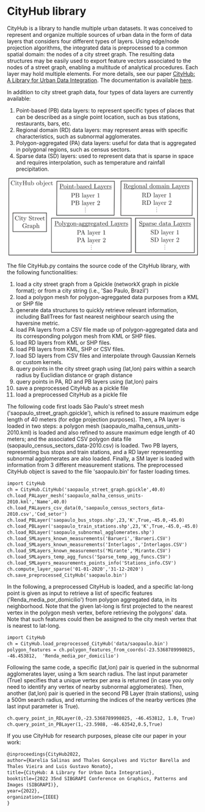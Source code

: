 # CityHub library
CityHub is a library to handle multiple urban datasets. It was conceived to represent and organize multiple sources of urban data in the form of data layers that considers four different types of layers. Using edge/node projection algorithms, the integrated data is preprocessed to a common spatial domain: the nodes of a city street graph. The resulting data structures may be easily used to export feature vectors associated to the nodes of a street graph, enabling a multitude of analytical procedures. Each layer may hold multiple elements. For more details, see our paper [CityHub: A Library for Urban Data Integration](http://sibgrapi.sid.inpe.br/col/sid.inpe.br/sibgrapi/2022/09.14.21.46/doc/sibgrapi2022_cityhub-preprint.pdf). The documentation is available [here](https://victorhb.github.io/CityHub/).

In addition to city street graph data, four types of data layers are currently available:

1. Point-based (PB) data layers: to represent specific types of places that can be described as a single point location, such as bus stations, restaurants, bars, etc. 
2. Regional domain (RD) data layers: may represent areas with specific characteristics, such as subnormal agglomerates.
3. Polygon-aggregated (PA) data layers: useful for data that is aggregated in polygonal regions, such as census sectors.
4. Sparse data (SD) layers: used to represent data that is sparse in space and requires interpolation, such as temperature and rainfall precipitation.

<p align="center">
<img src="architecture.png" width=500>
</p>

The file CityHub.py contains the source code of the CityHub library, with the following functionalities:

1. load a city street graph from a Gpickle (networkX graph in pickle format); or from a city string (i.e., 'Sao Paulo, Brazil')
2. load a polygon mesh for polygon-agreggated data purposes from a KML or SHP file
3. generate data structures to quickly retrieve relevant information, including BallTrees for fast nearest neighbour search using the haversine metric.
4. load PA layers from a CSV file made up of polygon-aggregated data and its corresponding polygon mesh from KML or SHP files.
5. load RD layers from KML or SHP files.
6. load PB layers from KML, SHP or CSV files.
7. load SD layers from CSV files and interpolate through Gaussian Kernels or custom kernels.
8. query points in the city street graph using (lat,lon) pairs within a search radius by Euclidian distance or graph distance
9. query points in PA, RD and PB layers using (lat,lon) pairs
10. save a preprocessed CityHub as a pickle file
11. load a preprocessed CityHub as a pickle file


The following code first loads São Paulo's street mesh ('saopaulo_street_graph.gpickle'), which is refined to assure maximum edge length of 40 meters (for edge projection purposes). Then, a PA layer is loaded in two steps: a polygon mesh (saopaulo_malha_census_units-2010.kml) is loaded and also refined to assure maximum edge length of 40 meters; and the associated CSV polygon data file (saopaulo_census_sectors_data-2010.csv) is loaded. Two PB layers, representing bus stops and train stations, and a RD layer representing subnormal agglomerates are also loaded. Finally, a SM layer is loaded with information from 3 different measurement stations. The preprocessed CityHub object is saved to the file 'saopaulo.bin' for faster loading times. 

```
import CityHub
ch = CityHub.CityHub('saopaulo_street_graph.gpickle',40.0)
ch.load_PALayer_mesh('saopaulo_malha_census_units-2010.kml','Name',40.0)
ch.load_PALayers_csv_data(0,'saopaulo_census_sectors_data-2010.csv','Cod_setor')
ch.load_PBLayer('saopaulo_bus_stops.shp',23,'K',True,-45.0,-45.0)
ch.load_PBLayer('saopaulo_train_stations.shp',23,'K',True,-45.0,-45.0)
ch.load_RDLayer('saopaulo_subnormal_agglomerates.shp')
ch.load_SMLayers_known_measurements('Barueri','Barueri.CSV')
ch.load_SMLayers_known_measurements('Interlagos','Interlagos.CSV')
ch.load_SMLayers_known_measurements('Mirante','Mirante.CSV')
ch.load_SMLayers_temp_agg_funcs('Sparse_temp_agg_funcs.CSV')
ch.load_SMLayers_measurements_points_info('Stations_info.CSV')
ch.compute_layer_sparse('01-01-2020','31-12-2020')
ch.save_preprocessed_CityHub('saopaulo.bin')
```

In the following, a preprocessed CityHub is loaded, and a specific lat-long point is given as input to retrieve a list of specific features ('Renda_media_por_domicilio') from polygon aggregated data, in its neighborhood. Note that the given lat-long is first projected to the nearest vertex in the polygon mesh vertex, before retrieving the polygons' data. Note that such features could then be assigned to the city mesh vertex that is nearest to lat-long. 
 ```
import CityHub
ch = CityHub.load_preprocessed_CityHub('data/saopaulo.bin')
polygon_features = ch.polygon_features_from_coords(-23.5368789998025, -46.453812,  'Renda_media_por_domicilio')
```

Following the same code, a specific (lat,lon) pair is queried in the subnormal agglomerates layer, using a 1km search radius. The last input parameter (True) specifies that a unique vertex per area is returned (in case you only need to identify any vertex of nearby subnormal agglomerates).  Then, another (lat,lon) pair is queried in the second PB Layer (train stations), using a 500m search radius, and returning the indices of the nearby vertices (the last input parameter is True).

```
ch.query_point_in_RDLayer(0,-23.5368789998025, -46.453812, 1.0, True)
ch.query_point_in_PBLayer(1,-23.5988, -46.63542,0.5,True)
```

If you use CityHub for research purposes, please cite our paper in your work:
```
@inproceedings{CityHub2022,
author={Karelia Salinas and Thales Gonçalves and Victor Barella and Thales Vieira and Luis Gustavo Nonato},
title={CityHub: A Library for Urban Data Integration},
booktitle={2022 35nd SIBGRAPI Conference on Graphics, Patterns and Images (SIBGRAPI)},
year={2022},
organization={IEEE}
}
```
